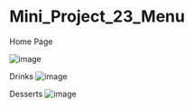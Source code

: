 # Mini_Project_23_Menu
Home Page

![image](https://github.com/kkamal2003/Mini_Project_23_Menu/assets/126082752/d2e5d0fe-adb2-409f-8fc7-95f11a9ae305)

Drinks
![image](https://github.com/kkamal2003/Mini_Project_23_Menu/assets/126082752/75772bb8-9419-4906-bc5e-39cd33f9a8c3)

Desserts
![image](https://github.com/kkamal2003/Mini_Project_23_Menu/assets/126082752/d0ef07f6-6935-44f1-8795-ec93f53a5da9)
